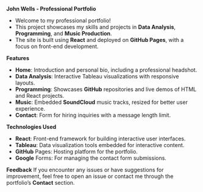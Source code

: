 **John Wells - Professional Portfolio**
- Welcome to my professional portfolio!
- This project showcases my skills and projects in **Data Analysis**, **Programming**, and **Music Production**.
- The site is built using **React** and deployed on **GitHub Pages**, with a focus on front-end development.

**Features**
- **Home**: Introduction and personal bio, including a professional headshot.
- **Data Analysis**: Interactive Tableau visualizations with responsive layouts.
- **Programming**: Showcases **GitHub** repositories and live demos of HTML and React projects.
- **Music**: Embedded **SoundCloud** music tracks, resized for better user experience.
- **Contact**: Form for hiring inquiries with a message length limit.

**Technologies Used**
- **React**: Front-end framework for building interactive user interfaces.
- **Tableau**: Data visualization tools embedded for interactive content.
- **GitHub** Pages: Hosting platform for the portfolio.
- **Google** Forms: For managing the contact form submissions.

**Feedback**
If you encounter any issues or have suggestions for improvement, feel free to open an issue or contact me through the portfolio’s **Contact** section.
